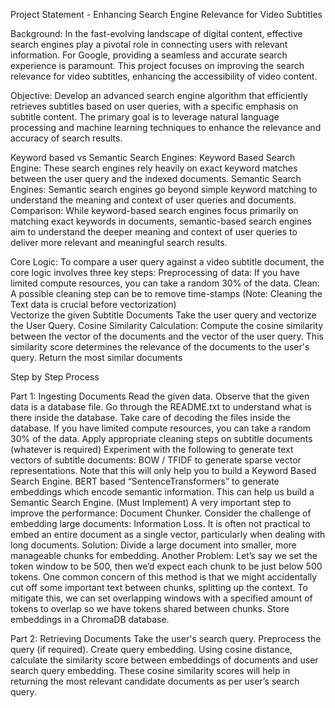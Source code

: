 Project Statement - Enhancing Search Engine Relevance for Video Subtitles

Background:
In the fast-evolving landscape of digital content, effective search engines play a pivotal role in connecting users with relevant information.
For Google, providing a seamless and accurate search experience is paramount. This project focuses on improving the search relevance for video subtitles, enhancing the accessibility of video content.

Objective:
Develop an advanced search engine algorithm that efficiently retrieves subtitles based on user queries, with a specific emphasis on subtitle content.
The primary goal is to leverage natural language processing and machine learning techniques to enhance the relevance and accuracy of search results.

Keyword based vs Semantic Search Engines:
Keyword Based Search Engine: These search engines rely heavily on exact keyword matches between the user query and the indexed documents.
Semantic Search Engines: Semantic search engines go beyond simple keyword matching to understand the meaning and context of user queries and documents.
Comparison: While keyword-based search engines focus primarily on matching exact keywords in documents, semantic-based search engines aim to understand
the deeper meaning and context of user queries to deliver more relevant and meaningful search results. 

Core Logic:
To compare a user query against a video subtitle document, the core logic involves three key steps:
Preprocessing of data: 
If you have limited compute resources, you can take a random 30% of the data.
Clean: A possible cleaning step can be to remove time-stamps  (Note: Cleaning the Text data is crucial before vectorization)  
Vectorize the given Subtitle Documents
Take the user query and vectorize the User Query.
Cosine Similarity Calculation:
Compute the cosine similarity between the vector of the documents and the vector of the user query.
This similarity score determines the relevance of the documents to the user's query.
Return the most similar documents

Step by Step Process

Part 1: Ingesting Documents
Read the given data.
Observe that the given data is a database file.
Go through the README.txt to understand what is there inside the database.
Take care of decoding the files inside the database.
If you have limited compute resources, you can take a random 30% of the data.
Apply appropriate cleaning steps on subtitle documents (whatever is required)
Experiment with the following to generate text vectors of subtitle documents:
BOW / TFIDF to generate sparse vector representations. Note that this will only help you to build a Keyword Based Search Engine.
BERT based “SentenceTransformers” to generate embeddings which encode semantic information. This can help us build a Semantic Search Engine.
(Must Implement) A very important step to improve the performance: Document Chunker.
Consider the challenge of embedding large documents: Information Loss.
It is often not practical to embed an entire document as a single vector, particularly when dealing with long documents.
Solution: Divide a large document into smaller, more manageable chunks for embedding.
Another Problem: Let’s say we set the token window to be 500, then we’d expect each chunk to be just below 500 tokens. One common concern of this method
is that we might accidentally cut off some important text between chunks, splitting up the context. To mitigate this, we can set overlapping windows with a
specified amount of tokens to overlap so we have tokens shared between chunks.
Store embeddings in a ChromaDB database. 

Part 2: Retrieving Documents
Take the user's search query.
Preprocess the query (if required).
Create query embedding.
Using cosine distance, calculate the similarity score between embeddings of documents and user search query embedding.
These cosine similarity scores will help in returning the most relevant candidate documents as per user’s search query.
